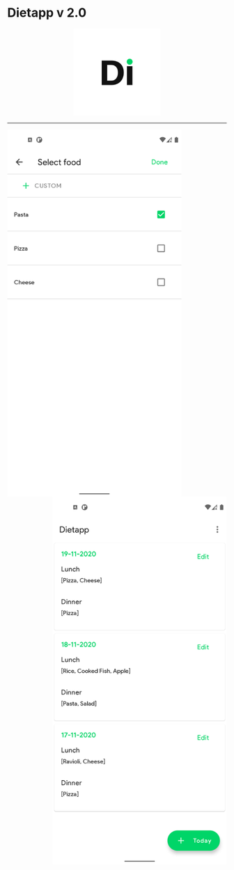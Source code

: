 # Dietapp v 2.0
<p align="center">
<img src="app/screenshots/Screen_0.png" width="200" height="200"/>
  </p>

---
<p float="left">
  <img src="app/screenshots/Screen_1.png" width="400" height="844" align="left"/>
  <img src="app/screenshots/Screen_2.png" width="400" height="844" align="right"/>
</p>
